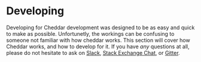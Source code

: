 # Developing

Developing for Cheddar development was designed to be as easy and quick to make as possible. Unfortunetly, the workings can be confusing to someone not familiar with how cheddar works. This section will cover how Cheddar works, and how to develop for it. If you have _any_ questions at all, please do not hesitate to ask on [Slack](http://cheddarlang.slack.com), [Stack Exchange Chat](http://chat.stackexchange.com/rooms/37686/cheddar), or [Gitter](https://gitter.im/cheddar-lang/Cheddar).